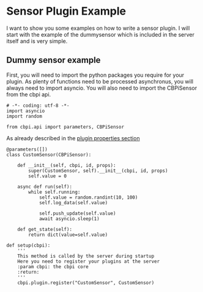 # Sensor Plugin Example

I want to show you some examples on how to write a sensor plugin. I will start with the example of the dummysensor which is included in the server itself and is very simple.

## Dummy sensor example

First, you will need to import the python packages you require for your plugin. As plenty of functions need to be processed asynchronus, you will always need to import asyncio. You will also need to import the CBPiSensor from the cbpi api.

```
# -*- coding: utf-8 -*-
import asyncio
import random

from cbpi.api import parameters, CBPiSensor
```

As already described in the [plugin properties section](plugin\_development.md#plugin-properties)

```
@parameters([])
class CustomSensor(CBPiSensor):

    def __init__(self, cbpi, id, props):
        super(CustomSensor, self).__init__(cbpi, id, props)
        self.value = 0
```

```
    async def run(self):
        while self.running:
            self.value = random.randint(10, 100)
            self.log_data(self.value)

            self.push_update(self.value)
            await asyncio.sleep(1)
```

```
    def get_state(self):
        return dict(value=self.value)
```

```
def setup(cbpi):
    '''
    This method is called by the server during startup
    Here you need to register your plugins at the server
    :param cbpi: the cbpi core
    :return:
    '''
    cbpi.plugin.register("CustomSensor", CustomSensor)
```
